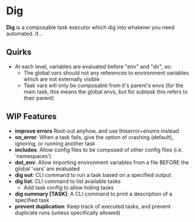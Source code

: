 # Dig

**Dig** is a composable task executor which dig into whatever you need automated. It...

## Quirks

* At each level, variables are evaluated before "env" and "dir", so:
  * The global vars should not any references to environment variables which are not externally visible
  * Task vars will only be composable from it's parent's envs (for the main task, this means the global envs, but for subtask this refers to their parent)

## WIP Features

* **improve errors** Root-out anyhow, and use thiserror+enums instead
* **on_error**: When a task fails, give the option of crashing (default), ignoring, or running another task
* **includes**: Allow config files to be composed of other config files (i.e. 'namespaces')
* **dot_env**:  Allow importing environment variables from a file BEFORE the global 'vars' are evaluated
* **dig out**: CLI command to run a task based on a specified output
* **dig list**: CLI command to list available tasks
  * Add task config to allow hiding tasks
* **dig summary [TASK]**: A CLI command to print a description of a specified task
* **prevent duplication**: Keep track of executed tasks, and prevent duplicate runs (unless specifically allowed)